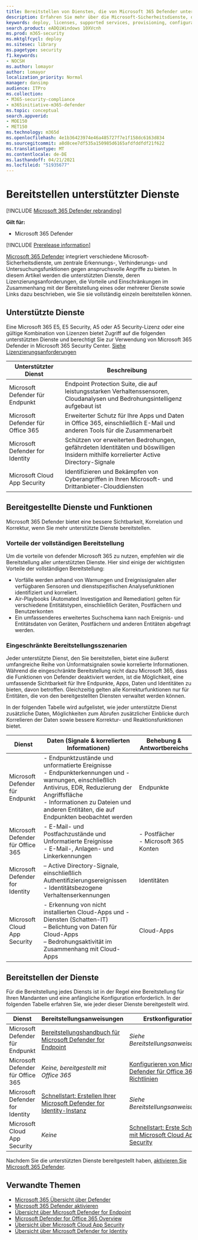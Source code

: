 ```yaml
---
title: Bereitstellen von Diensten, die von Microsoft 365 Defender unterstützt werden
description: Erfahren Sie mehr über die Microsoft-Sicherheitsdienste, die von Microsoft 365 Defender integriert werden können, deren Lizenzierungsanforderungen und Bereitstellungsverfahren
keywords: deploy, licenses, supported services, provisioning, configuration Microsoft 365 Defender, M365, license eligibility, Microsoft Defender for Endpoint, Microsoft Defender for Office 365, Microsoft Defender for Identity, Microsoft Cloud App Security, MCAS, E5, A5, EMS
search.product: eADQiWindows 10XVcnh
ms.prod: m365-security
ms.mktglfcycl: deploy
ms.sitesec: library
ms.pagetype: security
f1.keywords:
- NOCSH
ms.author: lomayor
author: lomayor
localization_priority: Normal
manager: dansimp
audience: ITPro
ms.collection:
- M365-security-compliance
- m365initiative-m365-defender
ms.topic: conceptual
search.appverid:
- MOE150
- MET150
ms.technology: m365d
ms.openlocfilehash: 4e1b36423974e46a485727f7e1f158dc6163d834
ms.sourcegitcommit: a8d8cee7df535a150985d6165afdfddfdf21f622
ms.translationtype: MT
ms.contentlocale: de-DE
ms.lasthandoff: 04/21/2021
ms.locfileid: "51935677"
---
```

# <a name="deploy-supported-services"></a>Bereitstellen unterstützter Dienste

[!INCLUDE [Microsoft 365 Defender rebranding](../includes/microsoft-defender.md)]


**Gilt für:**
- Microsoft 365 Defender

[!INCLUDE [Prerelease information](../includes/prerelease.md)]

[Microsoft 365 Defender](microsoft-365-defender.md) integriert verschiedene Microsoft-Sicherheitsdienste, um zentrale Erkennungs-, Verhinderungs- und Untersuchungsfunktionen gegen anspruchsvolle Angriffe zu bieten. In diesem Artikel werden die unterstützten Dienste, deren Lizenzierungsanforderungen, die Vorteile und Einschränkungen im Zusammenhang mit der Bereitstellung eines oder mehrerer Dienste sowie Links dazu beschrieben, wie Sie sie vollständig einzeln bereitstellen können.

## <a name="supported-services"></a>Unterstützte Dienste
Eine Microsoft 365 E5, E5 Security, A5 oder A5 Security-Lizenz oder eine gültige Kombination von Lizenzen bietet Zugriff auf die folgenden unterstützten Dienste und berechtigt Sie zur Verwendung von Microsoft 365 Defender in Microsoft 365 Security Center. [Siehe Lizenzierungsanforderungen](prerequisites.md#licensing-requirements)

| Unterstützter Dienst | Beschreibung |
| ------ | ------ |
| Microsoft Defender für Endpunkt | Endpoint Protection Suite, die auf leistungsstarken Verhaltenssensoren, Cloudanalysen und Bedrohungsintelligenz aufgebaut ist |
|Microsoft Defender für Office 365 | Erweiterter Schutz für Ihre Apps und Daten in Office 365, einschließlich E-Mail und anderen Tools für die Zusammenarbeit |
| Microsoft Defender for Identity | Schützen vor erweiterten Bedrohungen, gefährdeten Identitäten und böswilligen Insidern mithilfe korrelierter Active Directory-Signale |
| Microsoft Cloud App Security | Identifizieren und Bekämpfen von Cyberangriffen in Ihren Microsoft- und Drittanbieter-Clouddiensten |

## <a name="deployed-services-and-functionality"></a>Bereitgestellte Dienste und Funktionen
Microsoft 365 Defender bietet eine bessere Sichtbarkeit, Korrelation und Korrektur, wenn Sie mehr unterstützte Dienste bereitstellen.

### <a name="benefits-of-full-deployment"></a>Vorteile der vollständigen Bereitstellung
Um die vorteile von defender Microsoft 365 zu nutzen, empfehlen wir die Bereitstellung aller unterstützten Dienste. Hier sind einige der wichtigsten Vorteile der vollständigen Bereitstellung:
- Vorfälle werden anhand von Warnungen und Ereignissignalen aller verfügbaren Sensoren und dienstspezifischen Analysefunktionen identifiziert und korreliert.
- Air-Playbooks (Automated Investigation and Remediation) gelten für verschiedene Entitätstypen, einschließlich Geräten, Postfächern und Benutzerkonten
- Ein umfassenderes erweitertes Suchschema kann nach Ereignis- und Entitätsdaten von Geräten, Postfächern und anderen Entitäten abgefragt werden.

### <a name="limited-deployment-scenarios"></a>Eingeschränkte Bereitstellungsszenarien
Jeder unterstützte Dienst, den Sie bereitstellen, bietet eine äußerst umfangreiche Reihe von Unformatsignalen sowie korrelierte Informationen. Während die eingeschränkte Bereitstellung nicht dazu Microsoft 365, dass die Funktionen von Defender deaktiviert werden, ist die Möglichkeit, eine umfassende Sichtbarkeit für Ihre Endpunkte, Apps, Daten und Identitäten zu bieten, davon betroffen. Gleichzeitig gelten alle Korrekturfunktionen nur für Entitäten, die von den bereitgestellten Diensten verwaltet werden können.

In der folgenden Tabelle wird aufgelistet, wie jeder unterstützte Dienst zusätzliche Daten, Möglichkeiten zum Abrufen zusätzlicher Einblicke durch Korrelieren der Daten sowie bessere Korrektur- und Reaktionsfunktionen bietet.

| Dienst | Daten (Signale & korrelierten Informationen) | Behebung & Antwortbereichs |
| ------ | ------ | ------ |
| Microsoft Defender für Endpunkt | - Endpunktzustände und unformatierte Ereignisse<br />- Endpunkterkennungen und -warnungen, einschließlich Antivirus, EDR, Reduzierung der Angriffsfläche<br />- Informationen zu Dateien und anderen Entitäten, die auf Endpunkten beobachtet werden | Endpunkte |
|Microsoft Defender für Office 365 | - E-Mail- und Postfachzustände und Unformatierte Ereignisse<br />- E-Mail-, Anlagen- und Linkerkennungen | - Postfächer<br />- Microsoft 365 Konten |
| Microsoft Defender for Identity | – Active Directory-Signale, einschließlich Authentifizierungsereignissen<br />- Identitätsbezogene Verhaltenserkennungen | Identitäten |
| Microsoft Cloud App Security | - Erkennung von nicht installierten Cloud-Apps und -Diensten (Schatten-IT)<br />– Belichtung von Daten für Cloud-Apps<br />– Bedrohungsaktivität im Zusammenhang mit Cloud-Apps | Cloud-Apps |

## <a name="deploy-the-services"></a>Bereitstellen der Dienste
Für die Bereitstellung jedes Diensts ist in der Regel eine Bereitstellung für Ihren Mandanten und eine anfängliche Konfiguration erforderlich. In der folgenden Tabelle erfahren Sie, wie jeder dieser Dienste bereitgestellt wird.

| Dienst | Bereitstellungsanweisungen | Erstkonfiguration |
| ------ | ------ | ------ |
| Microsoft Defender für Endpunkt | [Bereitstellungshandbuch für Microsoft Defender for Endpoint](../defender-endpoint/deployment-phases.md) | *Siehe Bereitstellungsanweisungen* |
|Microsoft Defender für Office 365 | *Keine, bereitgestellt mit Office 365* | [Konfigurieren von Microsoft Defender für Office 365-Richtlinien](/microsoft-365/security/office-365-security/defender-for-office-365#configure-atp-policies) |
| Microsoft Defender for Identity | [Schnellstart: Erstellen Ihrer Microsoft Defender for Identity-Instanz](/azure-advanced-threat-protection/install-atp-step1) | *Siehe Bereitstellungsanweisungen* |
| Microsoft Cloud App Security | *Keine* | [Schnellstart: Erste Schritte mit Microsoft Cloud App Security](/cloud-app-security/getting-started-with-cloud-app-security) |

Nachdem Sie die unterstützten Dienste bereitgestellt haben, [aktivieren Sie Microsoft 365 Defender](m365d-enable.md).

## <a name="related-topics"></a>Verwandte Themen

- [Microsoft 365 Übersicht über Defender](microsoft-365-defender.md)
- [Microsoft 365 Defender aktivieren](m365d-enable.md)
- [Übersicht über Microsoft Defender for Endpoint](../defender-endpoint/microsoft-defender-endpoint.md)
- [Microsoft Defender for Office 365 Overview](../office-365-security/defender-for-office-365.md)
- [Übersicht über Microsoft Cloud App Security](/cloud-app-security/what-is-cloud-app-security)
- [Übersicht über Microsoft Defender for Identity](/azure-advanced-threat-protection/what-is-atp)
